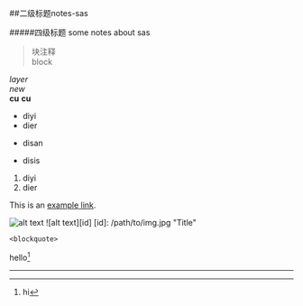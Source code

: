 ##二级标题notes-sas  

#####四级标题 some notes about sas
>块注释   
block

*layer*  
_new_  
**cu**
__cu__

* diyi
* dier
+ disan
- disis
1. diyi
2. dier  

[1]: http://google.com/        "Google" 
[2]: http://search.yahoo.com/  "Yahoo Search" 
[3]: http://search.msn.com/    "MSN Search"  

This is an [example link](http://example.com/).  

![alt text](/path/to/img.jpg "Title")
![alt text][id] [id]: /path/to/img.jpg "Title"  

`<blockquote>`  

hello[^hello]  

[^hello]: hi
---
